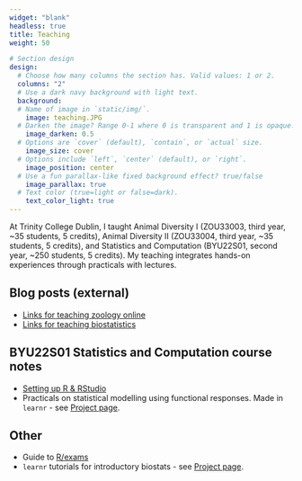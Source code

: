 ```yaml
---
widget: "blank"
headless: true
title: Teaching
weight: 50

# Section design
design:
  # Choose how many columns the section has. Valid values: 1 or 2.
  columns: "2"
  # Use a dark navy background with light text.
  background:
  # Name of image in `static/img/`.
    image: teaching.JPG
  # Darken the image? Range 0-1 where 0 is transparent and 1 is opaque.
    image_darken: 0.5
  # Options are `cover` (default), `contain`, or `actual` size.
    image_size: cover
  # Options include `left`, `center` (default), or `right`.
    image_position: center
  # Use a fun parallax-like fixed background effect? true/false
    image_parallax: true
  # Text color (true=light or false=dark).
    text_color_light: true
---
```

  
At Trinity College Dublin, I taught Animal Diversity I (ZOU33003, third year, ~35 students, 5 credits), Animal Diversity II (ZOU33004, third year, ~35 students, 5 credits), and Statistics and Computation (BYU22S01, second year, ~250 students, 5 credits). My teaching integrates hands-on experiences through practicals with lectures.  

## Blog posts (external)

* [Links for teaching zoology online](https://jacintakongresearch.wordpress.com/2020/05/19/online-resources-for-teaching-zoology/)
* [Links for teaching biostatistics](https://jacintakongresearch.wordpress.com/2020/06/15/links-about-teaching-statistics-for-biologists/)

## BYU22S01 Statistics and Computation course notes

* [Setting up R & RStudio](/teaching/introR)
* Practicals on statistical modelling using functional responses. Made in `learnr` - see [Project page](/project/statistical-modelling).

## Other

* Guide to [R/exams](/teaching/rexams)
* `learnr` tutorials for introductory biostats - see [Project page](/project/biostats-tutorials).
